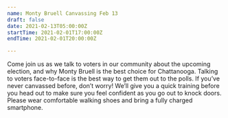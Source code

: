 ```yaml
---
name: Monty Bruell Canvassing Feb 13
draft: false
date: 2021-02-13T05:00:00Z
startTime: 2021-02-01T17:00:00Z
endTime: 2021-02-01T20:00:00Z

---
```

Come join us as we talk to voters in our community about the upcoming election, and why Monty Bruell is the best choice for Chattanooga. Talking to voters face-to-face is the best way to get them out to the polls. If you’ve never canvassed before, don’t worry! We’ll give you a quick training before you head out to make sure you feel confident as you go out to knock doors. Please wear comfortable walking shoes and bring a fully charged smartphone.